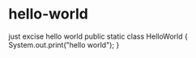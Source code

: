 # hello-world
just excise hello world
public static class HelloWorld
  {
    System.out.print("hello world");
  }
